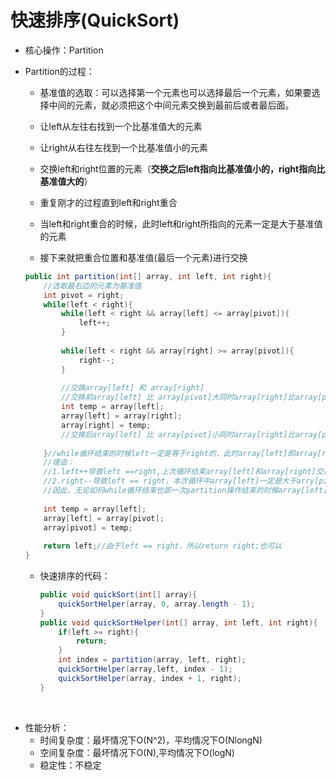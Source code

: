 # 快速排序(QuickSort)

- 核心操作：Partition

- Partition的过程：

    - 基准值的选取：可以选择第一个元素也可以选择最后一个元素，如果要选择中间的元素，就必须把这个中间元素交换到最前后或者最后面。

    

    

    - 让left从左往右找到一个比基准值大的元素
    - 让right从右往左找到一个比基准值小的元素
    - 交换left和right位置的元素（**交换之后left指向比基准值小的，right指向比基准值大的**）
    - 重复刚才的过程直到left和right重合

    

    

    - 当left和right重合的时候，此时left和right所指向的元素一定是大于基准值的元素

    

    - 接下来就把重合位置和基准值(最后一个元素)进行交换

    

    

    ```java
    public int partition(int[] array, int left, int right){
        //选取最右边的元素为基准值
        int pivot = right;
        while(left < right){
        	while(left < right && array[left] <= array[pivot]){
            	left++;
        	}
            
            while(left < right && array[right] >= array[pivot]){
                right--;
            }
            
            //交换array[left] 和 array[right]
            //交换前array[left] 比 array[pivot]大同时array[right]比array[pivot]小
            int temp = array[left];
            array[left] = array[right];
            array[right] = temp;
            //交换后array[left] 比 array[pivot]小同时array[right]比array[pivot]大
            
        }//while循环结束的时候left一定是等于right的，此时array[left]即array[right]一定是大于array[pivot]
        //理由：
        //1.left++导致left ==right,上次循环结束array[left]和array[right]交换之后array[right]是大于arry[pivot]的
        //2.right--导致left == right，本次循环中array[left]一定是大于arry[pivot]的
        //因此，无论如何while循环结束也即一次partition操作结束的时候array[left]也即array[right]一定是大于array[pivot]的
        
        int temp = array[left];
        array[left] = array[pivot];
        array[pivot] = temp;
        
        return left;//由于left == right，所以return right;也可以
    }
    ```

    - 快速排序的代码：

        ```java
        public void quickSort(int[] array){
            quickSortHelper(array, 0, array.length - 1);
        }
        public void quickSortHelper(int[] array, int left, int right){
            if(left >= right){
                return;
            }
            int index = partition(array, left, right);
            quickSortHelper(array,left, index - 1);
            quickSortHelper(array, index + 1, right);
        }
        ```


​          

- 性能分析：
    - 时间复杂度：最坏情况下O(N^2)，平均情况下O(NlongN)        
    - 空间复杂度：最坏情况下O(N),平均情况下O(logN)    
    - 稳定性：不稳定
